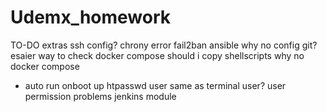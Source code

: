 # Udemx_homework

TO-DO
 extras
 ssh config?
 chrony error
 fail2ban
 ansible why no config git?
 esaier way to check docker compose
 should i copy shellscripts
 why no docker compose
  + auto run onboot up
 htpasswd user same as terminal user?
 user permission problems
 jenkins module